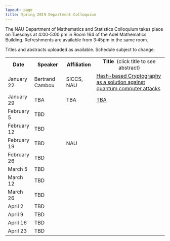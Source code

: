 ```yaml
---
layout: page
title: Spring 2019 Department Colloquium
---
```


The NAU Department of Mathematics and Statistics Colloquium takes place on Tuesdays at 4:00-5:00 pm in Room 164 of the Adel Mathematics Building. Refreshments are available from 3:45pm in the same room.

Titles and abstracts uploaded as available.  Schedule subject to change.

<table width="100%" align="center">
<tbody>
<tr>
<td width="15%">
<center>
  <b>Date</b>
</center></td>

<td width="20%">
<center>
  <b>Speaker</b>
</center></td>

<td>
<center>
  <b>Affiliation</b>
</center></td>

<td>
<center>
  <b>Title&nbsp;</b> (click title to see abstract)
</center></td>
</tr>

<tr>
<td>January 22</td>
<td>Bertrand Cambou</td>
<td>SICCS, NAU</td>
<td><a href="{{ site.baseurl }}/colloquium_files/ColloquiumFlyer_190122.pdf">Hash-based Cryptography as a solution against quantum computer attacks</a></td>
</tr>

<tr>
<td>January 29</td>
<td>TBA</td>
<td>TBA</td>
<td><a href="{{ site.baseurl }}/colloquium_files/ColloquiumFlyer_190129.pdf">TBA</a></td>
</tr>

<tr>
  <td>February 5</td>
<td>TBD</td>
<td></td>
<td><a href="{{ site.baseurl }}/colloquium_files/ColloquiumFlyer_190205.pdf"></a></td>
</tr>

<tr>
<td>February 12</td>
<td>TBD</td>
<td></td>
<td><a href="{{ site.baseurl }}/colloquium_files/ColloquiumFlyer_190212.pdf"></a></td>
</tr>

<tr>
<td>February 19</td>
<td>TBD</td>
<td>NAU</td>
<td><a href="{{ site.baseurl }}/colloquium_files/ColloquiumFlyer_181009.pdf"></a></td>
</tr>

<tr>
<td>February 26</td>
<td>TBD</td>
<td></td>
<td><a href="{{ site.baseurl }}/colloquium_files/ColloquiumFlyer_190226.pdf">
</a></td>
</tr>

<tr>
<td>March 5</td>
<td>TBD</td>
<td></td>
<td><a href="{{ site.baseurl }}/colloquium_files/ColloquiumFlyer_190205.pdf">
</a></td>
</tr>

<tr>
<td>March 12</td>
<td>TBD</td>
<td></td>
<td><a href="{{ site.baseurl }}/colloquium_files/ColloquiumFlyer_190312.pdf"></a></td>
</tr>

<tr>
<td>March 26</td>
<td>TBD</td>
<td></td>
<td><a href="{{ site.baseurl }}/colloquium_files/ColloquiumFlyer_190326.pdf">
</a></td>
</tr>

<tr>
<td>April 2</td>
<td>TBD</td>
<td></td>
<td><a href="{{ site.baseurl }}/colloquium_files/ColloquiumFlyer_190402.pdf">
</a></td>
</tr>

<tr>
<td>April 9</td>
<td>TBD</td>
<td></td>
<td><a href="{{ site.baseurl }}/colloquium_files/ColloquiumFlyer_190409.pdf">
</a></td>
</tr>

<tr>
<td>April 16</td>
<td>TBD</td>
<td></td>
<td><a href="{{ site.baseurl }}/colloquium_files/ColloquiumFlyer_190416.pdf">
</a></td>
</tr>

<tr>
<td>April 23</td>
<td>TBD</td>
<td></td>
<td><a href="{{ site.baseurl }}/colloquium_files/ColloquiumFlyer_190423.pdf">
</a></td>
</tr>

</tbody>
</table>
